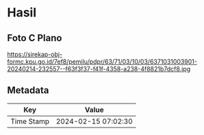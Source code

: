 # Hasil

## Foto C Plano

https://sirekap-obj-formc.kpu.go.id/7ef8/pemilu/pdpr/63/71/03/10/03/6371031003901-20240214-232557--f63f3f37-f41f-4358-a238-4f8821b7dcf8.jpg


## Metadata

| Key        | Value               |
| ---------- | ------------------- |
| Time Stamp | 2024-02-15 07:02:30 |



